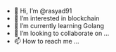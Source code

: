 - 👋 Hi, I’m @rasyad91
- 👀 I’m interested in blockchain
- 🌱 I’m currently learning Golang
- 💞️ I’m looking to collaborate on ...
- 📫 How to reach me ...

<!---
rasyad91/rasyad91 is a ✨ special ✨ repository because its `README.md` (this file) appears on your GitHub profile.
You can click the Preview link to take a look at your changes.
--->
